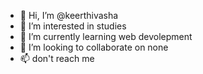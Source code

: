 - 👋 Hi, I’m @keerthivasha
- 👀 I’m interested in studies
- 🌱 I’m currently learning web devolepment 
- 💞️ I’m looking to collaborate on none
- 📫 don't reach me

<!---
keerthivasha/keerthivasha is a ✨ special ✨ repository because its `README.md` (this file) appears on your GitHub profile.
You can click the Preview link to take a look at your changes.
--->
